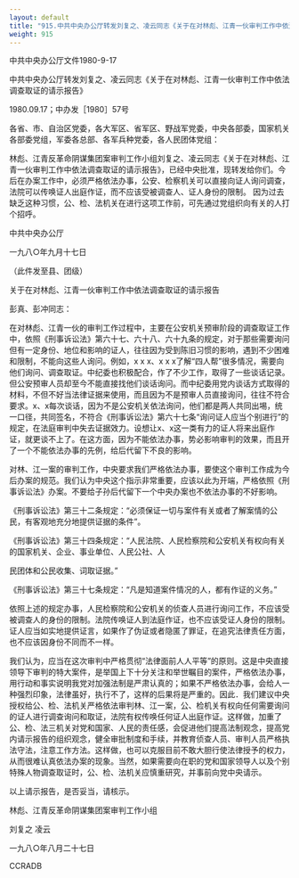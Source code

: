 ```yaml
---
layout: default
title: "915.中共中央办公厅转发刘复之、凌云同志《关于在对林彪、江青一伙审判工作中依法调查取证的请示报告》"
weight: 915
---
```


中共中央办公厅文件1980-9-17

中共中央办公厅转发刘复之、凌云同志《关于在对林彪、江青一伙审判工作中依法调查取证的请示报告》

1980.09.17；中办发［1980］57号

各省、市、自治区党委，各大军区、省军区、野战军党委，中央各部委，国家机关各部委党组，军委各总部、各军兵种党委，各人民团体党组：

林彪、江青反革命阴谋集团案审判工作小组刘复之、凌云同志《关于在对林彪、江青一伙审判工作中依法调查取证的请示报告》，已经中央批准，现转发给你们。今后在办案工作中，必须严格依法办事，公安、检察机关可以直接向证人询问调查，法院可以传唤证人出庭作证，而不应该受被调查人、证人身份的限制。 因为过去缺乏这种习惯，公、检、法机关在进行这项工作前，可先通过党组织向有关的人打个招呼。

中共中央办公厅

一九八○年九月十七日

（此件发至县、团级）

关于在对林彪、江青一伙审判工作中依法调查取证的请示报告

彭真、彭冲同志：

在对林彪、江青一伙的审判工作过程中，主要在公安机关预审阶段的调查取证工作中，依照《刑事诉讼法》第六十七、六十八、六十九条的规定，对于那些需要询问但有一定身份、地位和影响的证人，往往因为受到陈旧习惯的影响，遇到不少困难和限制，不能向这些人询问。例如，x x x、x x x了解“四人帮”很多情况，需要向他们询问、调查取证。中纪委也积极配合，作了不少工作，取得了一些谈话记录。但公安预审人员却至今不能直接找他们谈话询问。而中纪委用党内谈话方式取得的材料，不但不好当法律证据来使用，而且因为不是预审人员直接询问，往往不符合要求。x、x每次谈话，因为不是公安机关依法询问，他们都是两人共同出埸，统一口径，共同签名，不符合《刑事诉讼法》第六十七条“询问证人应当个别进行”的规定，在法庭审判中失去证据效力。设想让x、x这一类有力的证人将来出庭作证，就更谈不上了。在这方面，因为不能依法办事，势必影响审判的效果，而且开了一个不能依法办事的先例，给后代留下不良的影响。

对林、江一案的审判工作，中央要求我们严格依法办事，要使这个审判工作成为今后办案的规范。我们认为中央这个指示非常重要，应该以此为开端，严格依照《刑事诉讼法》办案。不要给子孙后代留下一个中央办案也不依法办事的不好影响。

《刑事诉讼法》第三十二条规定：“必须保证一切与案件有关或者了解案情的公民，有客观地充分地提供证据的条件”。

《刑事诉讼法》第三十四条规定：“人民法院、人民检察院和公安机关有权向有关的国家机关、企业、事业单位、人民公社、人

民团体和公民收集、词取证据。”

《刑事诉讼法》第三十七条规定：“凡是知道案件情况的人，都有作证的义务。”

依照上述的规定办事，人民检察院和公安机关的侦查人员进行询问工作，不应该受被调查人的身份的限制。法院传唤证人到法庭作证，也不应该受证人身份的限制。证人应当如实地提供证言，如果作了伪证或者隐匿了罪证，在追究法律责任方面，也不应该因身份不同而不一样。

我们认为，应当在这次审判中严格贯彻“法律面前人人平等”的原则。这是中央直接领导下审判的特大案件，是举国上下十分关注和举世瞩目的案件，严格依法办事，用行动和事实说明我党对加强法制是严肃认真的；如果不严格依法办事，会给人一种强烈印象，法律虽好，执行不了，这样的后果将是严重的。因此．我们建议中央授权给公、检、法机关严格依法审判林、江一案，公、检机关有权向任何需要询问的证人进行调查询问和取证，法院有权传唤任何证人出庭作证。这样做，加重了公、检、法三机关对党和国家、人民的责任感，会促进他们提高法制观念，提高党内请示报告的组织观念，健全审批制度和手续，并教育侦查人员、审判人员严格执法守法，注意工作方法。这样做，也可以克服目前不敢大胆行使法律授予的权力，从而很难认真依法办案的现象。当然，如果需要向在职的党和国家领导人以及个别特殊人物调查取证时，公、检、法机关应慎重研究，并事前向党中央请示。

以上请示报告，是否妥当，请核示。

林彪、江青反革命阴谋集团案审判工作小组

刘复之  凌云

一九八○年八月二十七日

CCRADB

